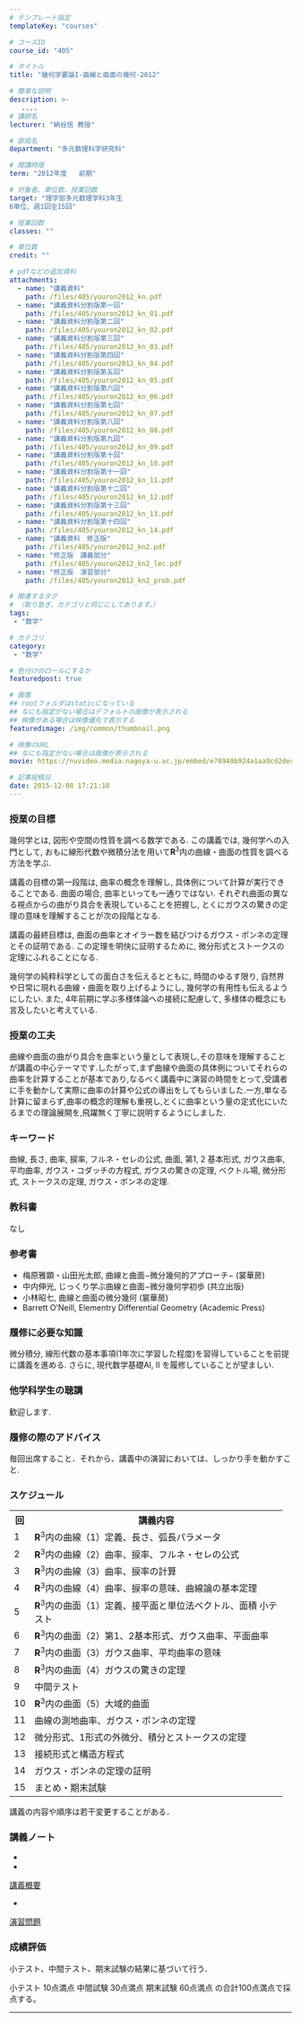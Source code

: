 ```yaml
---
# テンプレート指定
templateKey: "courses"

# コースID
course_id: "405"

# タイトル
title: "幾何学要論I-曲線と曲面の幾何-2012"

# 簡単な説明
description: >-
   ....
# 講師名
lecturer: "納谷信 教授"

# 部局名
department: "多元数理科学研究科"

# 開講時限
term: "2012年度	前期"

# 対象者、単位数、授業回数
target: "理学部多元数理学科3年生
6単位、週1回全15回"

# 授業回数
classes: ""

# 単位数
credit: ""

# pdfなどの追加資料
attachments:
  - name: "講義資料" 
    path: /files/405/youron2012_kn.pdf
  - name: "講義資料分割版第一回" 
    path: /files/405/youron2012_kn_01.pdf
  - name: "講義資料分割版第二回" 
    path: /files/405/youron2012_kn_02.pdf
  - name: "講義資料分割版第三回" 
    path: /files/405/youron2012_kn_03.pdf
  - name: "講義資料分割版第四回" 
    path: /files/405/youron2012_kn_04.pdf
  - name: "講義資料分割版第五回" 
    path: /files/405/youron2012_kn_05.pdf
  - name: "講義資料分割版第六回" 
    path: /files/405/youron2012_kn_06.pdf
  - name: "講義資料分割版第七回" 
    path: /files/405/youron2012_kn_07.pdf
  - name: "講義資料分割版第八回" 
    path: /files/405/youron2012_kn_08.pdf
  - name: "講義資料分割版第九回" 
    path: /files/405/youron2012_kn_09.pdf
  - name: "講義資料分割版第十回" 
    path: /files/405/youron2012_kn_10.pdf
  - name: "講義資料分割版第十一回" 
    path: /files/405/youron2012_kn_11.pdf
  - name: "講義資料分割版第十二回" 
    path: /files/405/youron2012_kn_12.pdf
  - name: "講義資料分割版第十三回" 
    path: /files/405/youron2012_kn_13.pdf
  - name: "講義資料分割版第十四回" 
    path: /files/405/youron2012_kn_14.pdf
  - name: "講義資料　修正版" 
    path: /files/405/youron2012_kn2.pdf
  - name: "修正版　講義部分" 
    path: /files/405/youron2012_kn2_lec.pdf
  - name: "修正版　演習部分" 
    path: /files/405/youron2012_kn2_prob.pdf

# 関連するタグ
# （取り急ぎ、カテゴリと同じにしてあります。）
tags:
 - "数学"

# カテゴリ
category:
 - "数学"

# 色付けのロールにするか
featuredpost: true

# 画像
## rootフォルダはstaticになっている
## なにも指定がない場合はデフォルトの画像が表示される
## 映像がある場合は映像優先で表示する
featuredimage: /img/common/thumbnail.png

# 映像のURL
## なにも指定がない場合は画像が表示される
movie: https://nuvideo.media.nagoya-u.ac.jp/embed/e78949b924a1aa9cd2dec2b1a97b8fe744179f07

# 記事投稿日
date: 2015-12-08 17:21:18
---
```


### 授業の目標

幾何学とは, 図形や空間の性質を調べる数学である. この講義では, 幾何学への入門として, おもに線形代数や微積分法を用いて**R**<sup>3</sup>内の曲線・曲面の性質を調べる方法を学ぶ.

講義の目標の第一段階は, 曲率の概念を理解し, 具体例について計算が実行できることである. 曲面の場合, 曲率といっても一通りではない. それぞれ曲面の異なる視点からの曲がり具合を表現していることを把握し, とくにガウスの驚きの定理の意味を理解することが次の段階となる.

講義の最終目標は, 曲面の曲率とオイラー数を結びつけるガウス・ボンネの定理とその証明である. この定理を明快に証明するために, 微分形式とストークスの定理にふれることになる.

幾何学の純粋科学としての面白さを伝えるとともに, 時間のゆるす限り, 自然界や日常に現れる曲線・曲面を取り上げるようにし, 幾何学の有用性も伝えるようにしたい. また, 4年前期に学ぶ多様体論への接続に配慮して, 多様体の概念にも言及したいと考えている.


### 授業の工夫

曲線や曲面の曲がり具合を曲率という量として表現し,その意味を理解することが講義の中心テーマです.したがって,まず曲線や曲面の具体例についてそれらの曲率を計算することが基本であり,なるべく講義中に演習の時間をとって,受講者に手を動かして実際に曲率の計算や公式の導出をしてもらいました.一方,単なる計算に留まらず,曲率の概念的理解も重視し,とくに曲率という量の定式化にいたるまでの理論展開を,飛躍無く丁寧に説明するようにしました.





### キーワード

曲線, 長さ, 曲率, 捩率, フルネ・セレの公式, 曲面, 第1, 2 基本形式, ガウス曲率, 平均曲率, ガウス・コダッチの方程式, ガウスの驚きの定理, ベクトル場, 微分形式, ストークスの定理, ガウス・ボンネの定理.

### 教科書

なし

### 参考書

* 梅原雅顕・山田光太郎, 曲線と曲面−微分幾何的アプローチ− (裳華房)
* 中内伸光, じっくり学ぶ曲線と曲面−微分幾何学初歩 (共立出版)
* 小林昭七, 曲線と曲面の微分幾何 (裳華房)
* Barrett O’Neill, Elementry Differential Geometry (Academic Press)

### 履修に必要な知識

微分積分, 線形代数の基本事項(1年次に学習した程度)を習得していることを前提に講義を進める. さらに, 現代数学基礎AI, II を履修していることが望ましい.

### 他学科学生の聴講

歓迎します.

### 履修の際のアドバイス

毎回出席すること．それから、講義中の演習においては、しっかり手を動かすこと.


<h3>スケジュール</h3>
<table class="basic" width="455">
<tr>
<th width="20" class="center">回</th>
<th width="435" class="center">講義内容</th>
</tr>

<tr>
<td width="20" class="center">1</td>
<td width="435"><b>R</b><sup>3</sup>内の曲線（1）定義、長さ、弧長パラメータ</td>
</tr>

<tr>
<td width="20" class="center">2</td>
<td width="435"><b>R</b><sup>3</sup>内の曲線（2）曲率、捩率、フルネ・セレの公式</td>
</tr>

<tr>
<td width="20" class="center">3</td>
<td width="435"><b>R</b><sup>3</sup>内の曲線（3）曲率、捩率の計算</td>
</tr>

<tr>
<td width="20" class="center">4</td>
<td width="435"><b>R</b><sup>3</sup>内の曲線（4）曲率、捩率の意味、曲線論の基本定理</td>
</tr>

<tr>
<td width="20" class="center">5</td>
<td width="435"><b>R</b><sup>3</sup>内の曲面（1）定義、接平面と単位法ベクトル、面積 小テスト</td>
</tr>

<tr>
<td width="20" class="center">6</td>
<td width="435"><b>R</b><sup>3</sup>内の曲面（2）第1、2基本形式、ガウス曲率、平面曲率</td>
</tr>

<tr>
<td width="20" class="center">7</td>
<td width="435"><b>R</b><sup>3</sup>内の曲面（3）ガウス曲率、平均曲率の意味</td>
</tr>

<tr>
<td width="20" class="center">8</td>
<td width="435"><b>R</b><sup>3</sup>内の曲面（4）ガウスの驚きの定理</td>
</tr>

<tr>
<td width="20" class="center">9</td>
<td width="435">中間テスト</td>
</tr>

<tr>
<td width="20" class="center">10</td>
<td width="435"><b>R</b><sup>3</sup>内の曲面（5）大域的曲面</td>
</tr>

<tr>
<td width="20" class="center">11</td>
<td width="435">曲線の測地曲率、ガウス・ボンネの定理</td>
</tr>

<tr>
<td width="20" class="center">12</td>
<td width="435">微分形式、1形式の外微分、積分とストークスの定理</td>
</tr>

<tr>
<td width="20" class="center">13</td>
<td width="435">接続形式と構造方程式</td>
</tr>

<tr>
<td width="20" class="center">14</td>
<td width="435">ガウス・ボンネの定理の証明</td>
</tr>

<tr>
<td width="20" class="center">15</td>
<td width="435">まとめ・期末試験</td>
</tr>

</table>

<p>講義の内容や順序は若干変更することがある．</p>


### 講義ノート


-


-
[講義概要](https://ocw.nagoya-u.jp/files/405/youron2012_kn2_lec.pdf) 



-
[演習問題](https://ocw.nagoya-u.jp/files/405/youron2012_kn2_prob.pdf) 








### 成績評価

小テスト、中間テスト、期末試験の結果に基づいて行う．

小テスト 10点満点
中間試験 30点満点
期末試験 60点満点
の合計100点満点で採点する。



-----